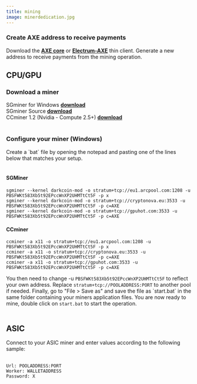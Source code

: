 ```yaml
---
title: mining
image: minerdedication.jpg
---
```

<section><h3>Create AXE address to receive payments</h3>
Download the <a href="https://github.com/AXErunners/axe/releases"><b>AXE core</b></a> or <a href="https://github.com/AXErunners/electrum-axe/releases"><b>Electrum-AXE</b></a> thin client. Generate a new address to receive payments from the mining operation.<br /></section>
<h2 class="major">CPU/GPU</h2>
<h3>Download a miner</h3>
SGminer for Windows <a href="https://github.com/nicehash/sgminer/releases"><b>download</b></a><br />
SGminer Source <a href="https://github.com/nicehash/sgminer/releases"><b>download</b></a><br />
CCminer 1.2 (Nvidia - Compute 2.5+) <a href="https://github.com/cbuchner1/ccminer/releases/download/v1.2/ccminer-v1.2.zip"><b>download</b></a><br />
<br />
<h3>Configure your miner (Windows)</h3>
Create a `bat` file by opening the notepad and pasting one of the lines below that matches your setup. <br />
<br />
<h4>SGMiner</h4>
<pre><code>sgminer --kernel darkcoin-mod -o stratum+tcp://eu1.arcpool.com:1208 -u PBSFWKt583Xb5t92EPccWnXP2UHMTtCt5F -p x
sgminer --kernel darkcoin-mod -o stratum+tcp://cryptonova.eu:3533 -u PBSFWKt583Xb5t92EPccWnXP2UHMTtCt5F -p c=AXE
sgminer --kernel darkcoin-mod -o stratum+tcp://gpuhot.com:3533 -u PBSFWKt583Xb5t92EPccWnXP2UHMTtCt5F -p c=AXE</pre></code>
<h4>CCminer</h4>
<pre><code>ccminer -a x11 -o stratum+tcp://eu1.arcpool.com:1208 -u PBSFWKt583Xb5t92EPccWnXP2UHMTtCt5F -p x
ccminer -a x11 -o stratum+tcp://cryptonova.eu:3533 -u PBSFWKt583Xb5t92EPccWnXP2UHMTtCt5F -p c=AXE
ccminer -a x11 -o stratum+tcp://gpuhot.com:3533 -u PBSFWKt583Xb5t92EPccWnXP2UHMTtCt5F -p c=AXE</pre></code>
You then need to change -u <code>PBSFWKt583Xb5t92EPccWnXP2UHMTtCt5F</code> to reflect your own address. Replace <code>stratum+tcp://POOLADDRESS:PORT</code> to another pool if needed. Finally, go to "File > Save as" and save the file as `start.bat` in the same folder containing your miners application files. You are now ready to mine, double click on <code>start.bat</code> to start the operation.<br />
<br />
<section><h2 class="major">ASIC</h2>
Connect to your ASIC miner and enter values according to the following sample:<br />
<br />
<pre><code>Url: POOLADDRESS:PORT
Worker: WALLETADDRESS
Password: X</pre></code></section>
